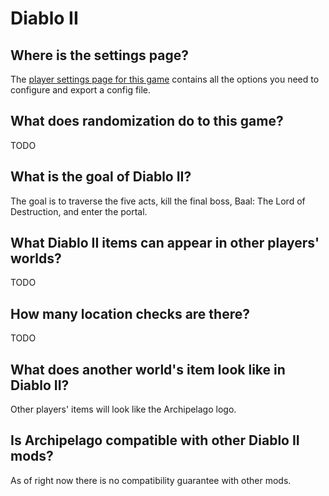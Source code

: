# Diablo II

## Where is the settings page?

The [player settings page for this game](../player-settings) contains all the options you need to configure and export a
config file.

## What does randomization do to this game?

TODO

## What is the goal of Diablo II?

The goal is to traverse the five acts, kill the final boss, Baal: The Lord of Destruction, and enter the portal.

## What Diablo II items can appear in other players' worlds?

TODO

## How many location checks are there?

TODO

## What does another world's item look like in Diablo II?

Other players' items will look like the Archipelago logo.

## Is Archipelago compatible with other Diablo II mods?

As of right now there is no compatibility guarantee with other mods.
